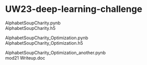 # UW23-deep-learning-challenge

AlphabetSoupCharity.pynb     
AlphabetSoupCharity.h5  

AlphabetSoupCharity_Optimization.pynb     
AlphabetSoupCharity_Optimization.h5   
    
AlphabetSoupCharity_Optimization_another.pynb   
mod21 Writeup.doc
 
 
